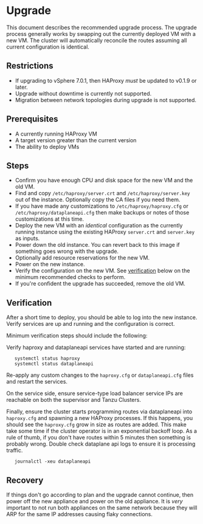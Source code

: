 # Upgrade

This document describes the recommended upgrade process. The upgrade process generally works by swapping out the currently deployed VM with a new VM. The cluster will automatically reconcile the routes assuming all current configuration is identical.

## Restrictions

- If upgrading to vSphere 7.0.1, then HAProxy _must_ be updated to v0.1.9 or later.
- Upgrade without downtime is currently not supported.
- Migration between network topologies during upgrade is not supported.

## Prerequisites

- A currently running HAProxy VM
- A target version greater than the current version
- The ability to deploy VMs

## Steps

- Confirm you have enough CPU and disk space for the new VM and the old VM.
- Find and copy `/etc/haproxy/server.crt` and `/etc/haproxy/server.key` out of the instance. Optionally copy the CA files if you need them.
- If you have made any customizations to `/etc/haproxy/haproxy.cfg` or `/etc/haproxy/dataplaneapi.cfg` then make backups or notes of those customizations at this time.
- Deploy the new VM with an _identical_ configuration as the currently running instance using the existing HAProxy `server.crt` and `server.key` as inputs.
- Power down the old instance. You can revert back to this image if something goes wrong with the upgrade.
- Optionally add resource reservations for the new VM.
- Power on the new instance.
- Verify the configuration on the new VM. See [verification](#verification) below on the minimum recommended checks to perform.
- If you're confident the upgrade has succeeded, remove the old VM.

## Verification

After a short time to deploy, you should be able to log into the new instance. Verify services are up and running and the configuration is correct.

Minimum verification steps should include the following:

Verify haproxy and dataplaneapi services have started and are running:

```
   systemctl status haproxy
   systemctl status dataplaneapi
```

Re-apply any custom changes to the `haproxy.cfg` or `dataplaneapi.cfg` files and restart the services.

On the service side, ensure service-type load balancer service IPs are reachable on both the supervisor and Tanzu Clusters.

Finally, ensure the cluster starts programming routes via dataplaneapi into `haproxy.cfg` and spawning a new HAProxy processes. If this happens, you should see the `haproxy.cfg` grow in size as routes are added. This make take some time if the cluster operator is in an exponential backoff loop. As a rule of thumb, if you don't have routes within 5 minutes then something is probably wrong. Double check dataplane api logs to ensure it is processing traffic.

```
   journalctl -xeu dataplaneapi
```

## Recovery

If things don't go according to plan and the upgrade cannot continue, then power off the new appliance and power on the old appliance. It is _very_ important to not run both appliances on the same network because they will ARP for the same IP addresses causing flaky connections.


